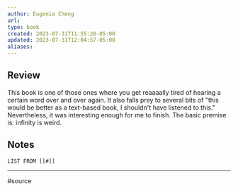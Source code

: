 ```yaml
---
author: Eugenia Cheng
url: 
type: book
created: 2023-07-31T11:55:28-05:00
updated: 2023-07-31T12:04:57-05:00
aliases:
---
```

## Review
This book is one of those ones where you get reaaaally tired of hearing a certain word over and over again. It also falls prey to several bits of "this would be better as a text-based book, I shouldn't have listened to this." Nevertheless, it was interesting enough for me to finish. The basic premise is: infinity is weird.

## Notes
```dataview
LIST FROM [[#]]
```

---
#source 